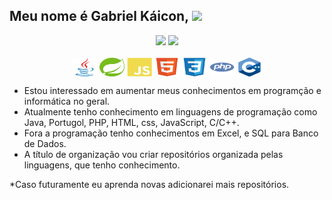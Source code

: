 ## Meu nome é Gabriel Káicon, <img src="https://raw.githubusercontent.com/kaueMarques/kaueMarques/master/hi.gif" width="30" >
<div align="center">
  	<img width="500em" src="https://github-readme-stats.vercel.app/api?username=gkaicon&show_icons=true&theme=dracula&include_all_commits=true&count_private=true"/>
  	<img width="500em" src="https://github-readme-stats.vercel.app/api/top-langs/?username=gkaicon&layout=compact&langs_count=7&theme=dracula"/>
</div>
<div style="display: inline_block" align="center">
	<br>
  	<img align="center" alt="Java" height="30" width="40" src="https://raw.githubusercontent.com/devicons/devicon/master/icons/java/java-original.svg">
	<img align="center" alt="Spring" height="30" width="40" src="https://raw.githubusercontent.com/devicons/devicon/master/icons/spring/spring-original.svg">
  	<img align="center" alt="Java Script" height="30" width="40" src="https://raw.githubusercontent.com/devicons/devicon/master/icons/javascript/javascript-plain.svg">
  	<img align="center" alt="HTML 5" height="30" width="40" src="https://raw.githubusercontent.com/devicons/devicon/master/icons/html5/html5-original.svg">
  	<img align="center" alt="CSS" height="30" width="40" src="https://raw.githubusercontent.com/devicons/devicon/master/icons/css3/css3-original.svg">
  	<img align="center" alt="PHP" height="30" width="40" src="https://raw.githubusercontent.com/devicons/devicon/master/icons/php/php-plain.svg">
  	<img align="center" alt="C++" height="30" width="40" src="https://raw.githubusercontent.com/devicons/devicon/master/icons/cplusplus/cplusplus-original.svg">
  	
</div>

 - Estou interessado em aumentar meus conhecimentos em programção e informática no geral. 
 - Atualmente tenho conhecimento em linguagens de programação como Java, Portugol, PHP, HTML, css, JavaScript, C/C++. 
 - Fora a programação tenho conhecimentos em Excel, e SQL para Banco de Dados.
 - A título de organização vou criar repositórios organizada pelas linguagens, que tenho conhecimento.

*Caso futuramente eu aprenda novas adicionarei mais repositórios.
